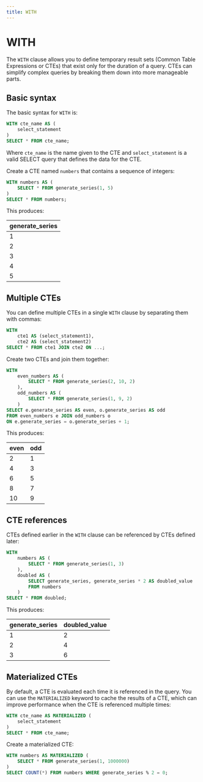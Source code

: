 ```yaml
---
title: WITH
---
```


# WITH

The `WITH` clause allows you to define temporary result sets (Common Table
Expressions or CTEs) that exist only for the duration of a query. CTEs can
simplify complex queries by breaking them down into more manageable parts.

## Basic syntax

The basic syntax for `WITH` is:

```sql
WITH cte_name AS (
    select_statement
)
SELECT * FROM cte_name;
```

Where `cte_name` is the name given to the CTE and `select_statement` is a valid
SELECT query that defines the data for the CTE.

Create a CTE named `numbers` that contains a sequence of integers:

```sql
WITH numbers AS (
    SELECT * FROM generate_series(1, 5)
)
SELECT * FROM numbers;
```

This produces:

| generate_series |
|-----------------|
| 1               |
| 2               |
| 3               |
| 4               |
| 5               |

## Multiple CTEs

You can define multiple CTEs in a single `WITH` clause by separating them with
commas:

```sql
WITH
    cte1 AS (select_statement1),
    cte2 AS (select_statement2)
SELECT * FROM cte1 JOIN cte2 ON ...;
```

Create two CTEs and join them together:

```sql
WITH
    even_numbers AS (
        SELECT * FROM generate_series(2, 10, 2)
    ),
    odd_numbers AS (
        SELECT * FROM generate_series(1, 9, 2)
    )
SELECT e.generate_series AS even, o.generate_series AS odd
FROM even_numbers e JOIN odd_numbers o
ON e.generate_series = o.generate_series + 1;
```

This produces:

| even | odd |
|------|-----|
| 2    | 1   |
| 4    | 3   |
| 6    | 5   |
| 8    | 7   |
| 10   | 9   |

## CTE references

CTEs defined earlier in the `WITH` clause can be referenced by CTEs defined
later:

```sql
WITH
    numbers AS (
        SELECT * FROM generate_series(1, 3)
    ),
    doubled AS (
        SELECT generate_series, generate_series * 2 AS doubled_value
        FROM numbers
    )
SELECT * FROM doubled;
```

This produces:

| generate_series | doubled_value |
|-----------------|---------------|
| 1               | 2             |
| 2               | 4             |
| 3               | 6             |

## Materialized CTEs

By default, a CTE is evaluated each time it is referenced in the query. You can
use the `MATERIALIZED` keyword to cache the results of a CTE, which can improve
performance when the CTE is referenced multiple times:

```sql
WITH cte_name AS MATERIALIZED (
    select_statement
)
SELECT * FROM cte_name;
```

Create a materialized CTE:

```sql
WITH numbers AS MATERIALIZED (
    SELECT * FROM generate_series(1, 1000000)
)
SELECT COUNT(*) FROM numbers WHERE generate_series % 2 = 0;
```

